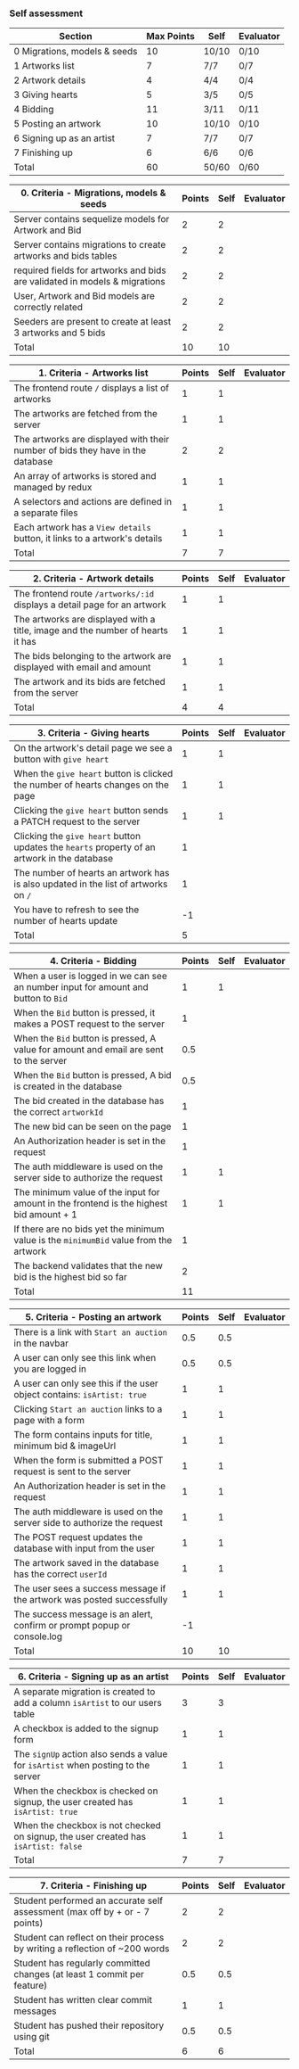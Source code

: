 ### Self assessment

| Section                      | Max Points | Self  | Evaluator |
| ---------------------------- | ---------- | ----- | --------- |
| 0 Migrations, models & seeds | 10         | 10/10 | 0/10      |
| 1 Artworks list              | 7          | 7/7   | 0/7       |
| 2 Artwork details            | 4          | 4/4   | 0/4       |
| 3 Giving hearts              | 5          | 3/5   | 0/5       |
| 4 Bidding                    | 11         | 3/11  | 0/11      |
| 5 Posting an artwork         | 10         | 10/10 | 0/10      |
| 6 Signing up as an artist    | 7          | 7/7   | 0/7       |
| 7 Finishing up               | 6          | 6/6   | 0/6       |
| Total                        | 60         | 50/60 | 0/60      |

| 0. Criteria - Migrations, models & seeds                                   | Points | Self | Evaluator |
| -------------------------------------------------------------------------- | ------ | ---- | --------- |
| Server contains sequelize models for Artwork and Bid                       | 2      | 2    |           |
| Server contains migrations to create artworks and bids tables              | 2      | 2    |           |
| required fields for artworks and bids are validated in models & migrations | 2      | 2    |           |
| User, Artwork and Bid models are correctly related                         | 2      | 2    |           |
| Seeders are present to create at least 3 artworks and 5 bids               | 2      | 2    |           |
| Total                                                                      | 10     | 10   |           |

| 1. Criteria - Artworks list                                                    | Points | Self | Evaluator |
| ------------------------------------------------------------------------------ | ------ | ---- | --------- |
| The frontend route `/` displays a list of artworks                             | 1      | 1    |           |
| The artworks are fetched from the server                                       | 1      | 1    |           |
| The artworks are displayed with their number of bids they have in the database | 2      | 2    |           |
| An array of artworks is stored and managed by redux                            | 1      | 1    |           |
| A selectors and actions are defined in a separate files                        | 1      | 1    |           |
| Each artwork has a `View details` button, it links to a artwork's details      | 1      | 1    |           |
| Total                                                                          | 7      | 7    |           |

| 2. Criteria - Artwork details                                                  | Points | Self | Evaluator |
| ------------------------------------------------------------------------------ | ------ | ---- | --------- |
| The frontend route `/artworks/:id` displays a detail page for an artwork       | 1      | 1    |           |
| The artworks are displayed with a title, image and the number of hearts it has | 1      | 1    |           |
| The bids belonging to the artwork are displayed with email and amount          | 1      | 1    |           |
| The artwork and its bids are fetched from the server                           | 1      | 1    |           |
| Total                                                                          | 4      | 4    |           |

| 3. Criteria - Giving hearts                                                                  | Points | Self | Evaluator |
| -------------------------------------------------------------------------------------------- | ------ | ---- | --------- |
| On the artwork's detail page we see a button with `give heart`                               | 1      | 1    |           |
| When the `give heart` button is clicked the number of hearts changes on the page             | 1      | 1    |           |
| Clicking the `give heart` button sends a PATCH request to the server                         | 1      | 1    |           |
| Clicking the `give heart` button updates the `hearts` property of an artwork in the database | 1      |      |           |
| The number of hearts an artwork has is also updated in the list of artworks on `/`           | 1      |      |           |
| You have to refresh to see the number of hearts update                                       | -1     |      |           |
| Total                                                                                        | 5      |      |           |

| 4. Criteria - Bidding                                                                   | Points | Self | Evaluator |
| --------------------------------------------------------------------------------------- | ------ | ---- | --------- |
| When a user is logged in we can see an number input for amount and button to `Bid`      | 1      | 1    |           |
| When the `Bid` button is pressed, it makes a POST request to the server                 | 1      |      |           |
| When the `Bid` button is pressed, A value for amount and email are sent to the server   | 0.5    |      |           |
| When the `Bid` button is pressed, A bid is created in the database                      | 0.5    |      |           |
| The bid created in the database has the correct `artworkId`                             | 1      |      |           |
| The new bid can be seen on the page                                                     | 1      |      |           |
| An Authorization header is set in the request                                           | 1      |      |           |
| The auth middleware is used on the server side to authorize the request                 | 1      | 1    |           |
| The minimum value of the input for amount in the frontend is the highest bid amount + 1 | 1      | 1    |           |
| If there are no bids yet the minimum value is the `minimumBid` value from the artwork   | 1      |      |           |
| The backend validates that the new bid is the highest bid so far                        | 2      |      |           |
| Total                                                                                   | 11     |      |           |

| 5. Criteria - Posting an artwork                                        | Points | Self | Evaluator |
| ----------------------------------------------------------------------- | ------ | ---- | --------- |
| There is a link with `Start an auction` in the navbar                   | 0.5    | 0.5  |           |
| A user can only see this link when you are logged in                    | 0.5    | 0.5  |           |
| A user can only see this if the user object contains: `isArtist: true`  | 1      | 1    |           |
| Clicking `Start an auction` links to a page with a form                 | 1      | 1    |           |
| The form contains inputs for title, minimum bid & imageUrl              | 1      | 1    |           |
| When the form is submitted a POST request is sent to the server         | 1      | 1    |           |
| An Authorization header is set in the request                           | 1      | 1    |           |
| The auth middleware is used on the server side to authorize the request | 1      | 1    |           |
| The POST request updates the database with input from the user          | 1      | 1    |           |
| The artwork saved in the database has the correct `userId`              | 1      | 1    |           |
| The user sees a success message if the artwork was posted successfully  | 1      | 1    |           |
| The success message is an alert, confirm or prompt popup or console.log | -1     |      |           |
| Total                                                                   | 10     | 10   |           |

| 6. Criteria - Signing up as an artist                                              | Points | Self | Evaluator |
| ---------------------------------------------------------------------------------- | ------ | ---- | --------- |
| A separate migration is created to add a column `isArtist` to our users table      | 3      | 3    |           |
| A checkbox is added to the signup form                                             | 1      | 1    |           |
| The `signUp` action also sends a value for `isArtist` when posting to the server   | 1      | 1    |           |
| When the checkbox is checked on signup, the user created has `isArtist: true`      | 1      | 1    |           |
| When the checkbox is not checked on signup, the user created has `isArtist: false` | 1      | 1    |           |
| Total                                                                              | 7      | 7    |           |

| 7. Criteria - Finishing up                                                 | Points | Self | Evaluator |
| -------------------------------------------------------------------------- | ------ | ---- | --------- |
| Student performed an accurate self assessment (max off by + or - 7 points) | 2      | 2    |           |
| Student can reflect on their process by writing a reflection of ~200 words | 2      | 2    |           |
| Student has regularly committed changes (at least 1 commit per feature)    | 0.5    | 0.5  |           |
| Student has written clear commit messages                                  | 1      | 1    |           |
| Student has pushed their repository using git                              | 0.5    | 0.5  |           |
| Total                                                                      | 6      | 6    |           |

